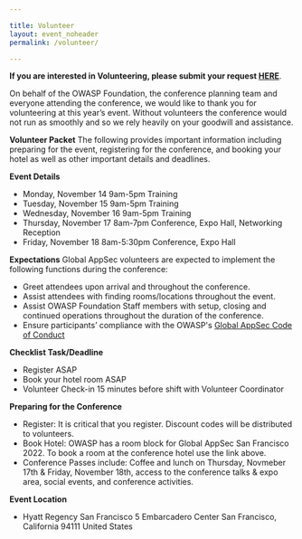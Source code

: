 ```yaml
---

title: Volunteer
layout: event_noheader
permalink: /volunteer/

---
```


**If you are interested in Volunteering, please submit your request [HERE](https://owasp.wufoo.com/forms/z10nvp4f0cet8h4/)**.

On behalf of the OWASP Foundation, the conference planning team and everyone attending the conference, we would like to thank you for volunteering at this year’s event. Without volunteers the conference would not run as smoothly and so we rely heavily on your goodwill and assistance.

**Volunteer Packet**
The following provides important information including preparing for the event, registering for the conference, and booking your hotel as well as other important details and deadlines.

**Event Details**
+ Monday, November 14 9am-5pm Training
+ Tuesday, November 15 9am-5pm Training
+ Wednesday, November 16 9am-5pm Training
+ Thursday, November 17 8am-7pm Conference, Expo Hall, Networking Reception
+ Friday, November 18 8am-5:30pm Conference, Expo Hall

**Expectations**
Global AppSec volunteers are expected to implement the following functions during the conference:
+ Greet attendees upon arrival and throughout the conference.
+ Assist attendees with finding rooms/locations throughout the event.
+ Assist OWASP Foundation Staff members with setup, closing and continued operations throughout the duration of the conference.
+ Ensure participants’ compliance with the OWASP's [Global AppSec Code of Conduct](https://sf.globalappsec.org/event/codeofconduct/) 

**Checklist Task/Deadline**
+ Register ASAP
+ Book your hotel room ASAP
+ Volunteer Check-in 15 minutes before shift with Volunteer Coordinator

**Preparing for the Conference**
+ Register: It is critical that you register. Discount codes will be distributed to volunteers.
+ Book Hotel: OWASP has a room block for Global AppSec San Francisco 2022. To book a room at the conference hotel use the link above.
+ Conference Passes include: Coffee and lunch on Thursday, Novmeber 17th & Friday, November 18th, access to the conference talks & expo area, social events, and conference activities.

**Event Location** 
+ Hyatt Regency San Francisco 5 Embarcadero Center San Francisco, California 94111 United States

